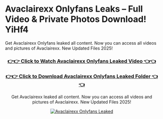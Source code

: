 # Avaclairexx Onlyfans Leaks – Full Video & Private Photos Download! YiHf4

Get Avaclairexx Onlyfans leaked all content. Now you can access all videos and pictures of Avaclairexx. New Updated Files 2025!  
<div align="center">
  
### [👉👉 Click to Watch Avaclairexx Onlyfans Leaked Video 👈👈](https://links2leaks.com/avaclairexx)  
### [👉👉 Click to Download Avaclairexx Onlyfans Leaked Folder 👈👈](https://links2leaks.com/avaclairexx)  

Get Avaclairexx leaked all content. Now you can access all videos and pictures of Avaclairexx. New Updated Files 2025!  

[![Avaclairexx Onlyfans Leaked](https://i.ibb.co/93hzkbrt/l2l.gif)](https://links2leaks.com/avaclairexx)  

</div>
